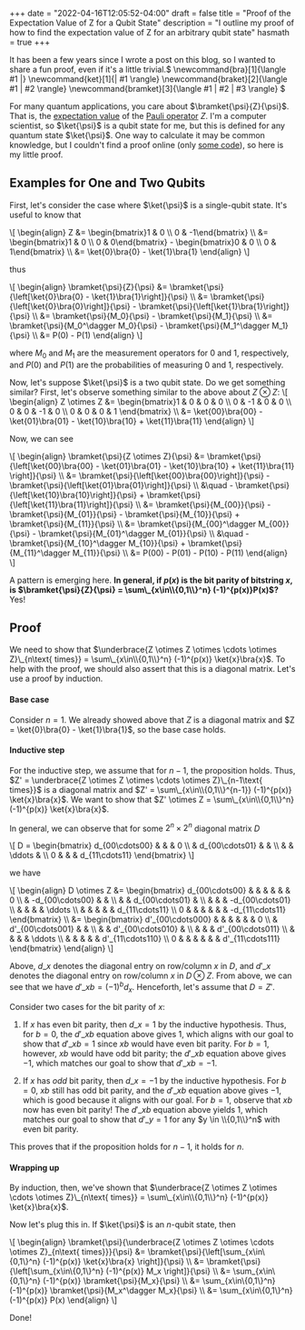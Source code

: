 +++
date = "2022-04-16T12:05:52-04:00"
draft = false
title = "Proof of the Expectation Value of Z for a Qubit State"
description = "I outline my proof of how to find the expectation value of Z for an arbitrary qubit state"
hasmath = true
+++

It has been a few years since I wrote a post on this blog, so I wanted to share
a fun proof, even if it's a little trivial.$
\newcommand{bra}\[1\]{\langle #1 |}
\newcommand{ket}\[1\]{| #1 \rangle}
\newcommand{braket}\[2\]{\langle #1 | #2 \rangle}
\newcommand{bramket}\[3\]{\langle #1 | #2 | #3 \rangle}
$

For many quantum applications, you care about $\bramket{\psi}{Z}{\psi}$. That
is, the [expectation value][1] of the [Pauli operator][2] $Z$. I'm a computer
scientist, so $\ket{\psi}$ is a qubit state for me, but this is defined for any quantum
state $\ket{\psi}$. One way to calculate it may be common knowledge, but I
couldn't find a proof online (only [some code][3]), so here is my little proof.

Examples for One and Two Qubits
-------------------------------

First, let's consider the case where $\ket{\psi}$ is a single-qubit state. It's
useful to know that

\\[ \begin{align} Z &= \begin{bmatrix}1 & 0 \\\\ 0 & -1\end{bmatrix} \\\\
                    &= \begin{bmatrix}1 & 0 \\\\ 0 & 0\end{bmatrix} - \begin{bmatrix}0 & 0 \\\\ 0 & 1\end{bmatrix} \\\\
                    &= \ket{0}\bra{0} - \ket{1}\bra{1} \end{align} \\]

thus

\\[ \begin{align} \bramket{\psi}{Z}{\psi} &= \bramket{\psi}{\left[\ket{0}\bra{0} - \ket{1}\bra{1}\right]}{\psi} \\\\
                                          &= \bramket{\psi}{\left[\ket{0}\bra{0}\right]}{\psi} - \bramket{\psi}{\left[\ket{1}\bra{1}\right]}{\psi} \\\\
                                          &= \bramket{\psi}{M_0}{\psi} - \bramket{\psi}{M_1}{\psi} \\\\
                                          &= \bramket{\psi}{M_0^\dagger M_0}{\psi} - \bramket{\psi}{M_1^\dagger M_1}{\psi} \\\\
                                          &= P(0) - P(1) \end{align} \\]

where $M_0$ and $M_1$ are the measurement operators for 0 and 1, respectively,
and $P(0)$ and $P(1)$ are the probabilities of measuring 0 and 1, respectively.

Now, let's suppose $\ket{\psi}$ is a two qubit state. Do we get something similar? First, let's observe something similar to the above about $Z \otimes Z$:
\\[ \begin{align} Z \otimes Z &= \begin{bmatrix}1 & 0 & 0 & 0 \\\\ 0 & -1 & 0 & 0 \\\\ 0 & 0 & -1 & 0 \\\\ 0 & 0 & 0 & 1 \end{bmatrix} \\\\
                    &= \ket{00}\bra{00} - \ket{01}\bra{01} - \ket{10}\bra{10} + \ket{11}\bra{11} \end{align} \\]

Now, we can see

\\[ \begin{align} \bramket{\psi}{Z \otimes Z}{\psi} &= \bramket{\psi}{\left[\ket{00}\bra{00} - \ket{01}\bra{01} - \ket{10}\bra{10} + \ket{11}\bra{11} \right]}{\psi} \\\\
                                          &= \bramket{\psi}{\left[\ket{00}\bra{00}\right]}{\psi} - \bramket{\psi}{\left[\ket{01}\bra{01}\right]}{\psi} \\\\ &\quad - \bramket{\psi}{\left[\ket{10}\bra{10}\right]}{\psi} + \bramket{\psi}{\left[\ket{11}\bra{11}\right]}{\psi}   \\\\
                                          &= \bramket{\psi}{M_{00}}{\psi} - \bramket{\psi}{M_{01}}{\psi} - \bramket{\psi}{M_{10}}{\psi} + \bramket{\psi}{M_{11}}{\psi} \\\\
                                          &= \bramket{\psi}{M_{00}^\dagger M_{00}}{\psi} - \bramket{\psi}{M_{01}^\dagger M_{01}}{\psi} \\\\ &\quad - \bramket{\psi}{M_{10}^\dagger M_{10}}{\psi} + \bramket{\psi}{M_{11}^\dagger M_{11}}{\psi} \\\\
                                          &= P(00) - P(01) - P(10) - P(11) \end{align} \\]

A pattern is emerging here. **In general, if $p(x)$ is the bit parity of bitstring $x$, is $\bramket{\psi}{Z}{\psi} = \sum\_{x\in\\{0,1\\}^n} (-1)^{p(x)}P(x)$?** Yes!

Proof
-----

We need to show that $\underbrace{Z \otimes Z \otimes \cdots \otimes Z}\_{n\text{ times}} = \sum\_{x\in\\{0,1\\}^n} (-1)^{p(x)} \ket{x}\bra{x}$. To help with the proof, we should also assert that this is a diagonal matrix. Let's use a proof by induction.

#### Base case

Consider $n=1$. We already showed above that $Z$ is a diagonal matrix and $Z = \ket{0}\bra{0} - \ket{1}\bra{1}$, so the base case holds.

#### Inductive step

For the inductive step, we assume that for $n-1$, the proposition holds. Thus, $Z' = \underbrace{Z \otimes Z \otimes \cdots \otimes Z}\_{n-1\text{ times}}$ is a diagonal matrix and $Z' = \sum\_{x\in\\{0,1\\}^{n-1}} (-1)^{p(x)} \ket{x}\bra{x}$. We want to show that $Z' \otimes Z = \sum\_{x\in\\{0,1\\}^n} (-1)^{p(x)} \ket{x}\bra{x}$.

In general, we can observe that for some $2^n\times2^n$ diagonal matrix $D$

\\[ D = \begin{bmatrix} d\_{00\cdots00} & & & 0 \\\\ & d\_{00\cdots01} & & \\\\ & & \ddots & \\\\ 0 & & & d\_{11\cdots11} \end{bmatrix} \\]

we have

\\[ \begin{align} D \otimes Z &= \begin{bmatrix} d\_{00\cdots00} & & & & & & 0 \\\\ & -d\_{00\cdots00} & & \\\\ & & d\_{00\cdots01} & \\\\ & & & -d\_{00\cdots01} \\\\ & & & & \ddots \\\\ & & & & & d\_{11\cdots11} \\\\ 0 & & & & & & -d\_{11\cdots11} \end{bmatrix} \\\\
                              &= \begin{bmatrix} d'\_{00\cdots000} & & & & & & 0 \\\\ & d'\_{00\cdots001} & & \\\\ & & d'\_{00\cdots010} & \\\\ & & & d'\_{00\cdots011} \\\\ & & & & \ddots \\\\ & & & & & d'\_{11\cdots110} \\\\ 0 & & & & & & d'\_{11\cdots111} \end{bmatrix} \end{align} \\]

Above, $d\_x$ denotes the diagonal entry on row/column $x$ in $D$, and $d'\_x$ denotes the diagonal entry on row/column $x$ in $D \otimes Z$. From above, we can see that we have $d'\_{xb} = (-1)^bd_x$. Henceforth, let's assume that $D = Z'$.

Consider two cases for the bit parity of $x$:

1. If $x$ has even bit parity, then $d\_{x} = 1$ by the inductive hypothesis. Thus, for $b=0$, the $d'\_{xb}$ equation above gives $1$, which aligns with our goal to show that $d'\_{xb} = 1$ since $xb$ would have even bit parity. For $b=1$, however, $xb$ would have odd bit parity; the $d'\_{xb}$ equation above gives $-1$, which matches our goal to show that $d'\_{xb} = -1$.

2. If $x$ has _odd_ bit parity, then $d\_{x} = -1$ by the inductive hypothesis. For $b=0$, $xb$ still has odd bit parity, and the $d'\_{xb}$ equation above gives $-1$, which is good because it aligns with our goal. For $b=1$, observe that $xb$ now has even bit parity! The $d'\_{xb}$ equation above yields $1$, which matches our goal to show that $d'\_y = 1$ for any $y \in \\{0,1\\}^n$ with even bit parity.

This proves that if the proposition holds for $n-1$, it holds for $n$.

#### Wrapping up
By induction, then, we've shown that $\underbrace{Z \otimes Z \otimes \cdots \otimes Z}\_{n\text{ times}} = \sum\_{x\in\\{0,1\\}^n} (-1)^{p(x)} \ket{x}\bra{x}$.

Now let's plug this in. If $\ket{\psi}$ is an $n$-qubit state, then

\\[ \begin{align} \bramket{\psi}{\underbrace{Z \otimes Z \otimes \cdots \otimes Z}\_{n\text{ times}}}{\psi} &= \bramket{\psi}{\left[\sum\_{x\in\\{0,1\\}^n} (-1)^{p(x)} \ket{x}\bra{x} \right]}{\psi} \\\\
               &= \bramket{\psi}{\left[\sum\_{x\in\\{0,1\\}^n} (-1)^{p(x)} M\_x \right]}{\psi} \\\\
               &= \sum\_{x\in\\{0,1\\}^n} (-1)^{p(x)} \bramket{\psi}{M\_x}{\psi} \\\\
               &= \sum\_{x\in\\{0,1\\}^n} (-1)^{p(x)} \bramket{\psi}{M\_x^\dagger M\_x}{\psi} \\\\
               &= \sum\_{x\in\\{0,1\\}^n} (-1)^{p(x)} P(x) \end{align} \\]

Done!

[1]: https://en.wikipedia.org/wiki/Expectation_value_(quantum_mechanics)
[2]: https://mathworld.wolfram.com/PauliMatrices.html
[3]: https://github.com/eclipse/xacc/blob/a01b704b439fb96a881d3b4f932b759d8c0620ff/quantum/plugins/qpp/accelerator/QppVisitor.cpp#L92-L114
